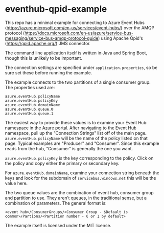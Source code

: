 # eventhub-qpid-example

This repo has a minimal example for connecting to Azure Event Hubs
(<https://azure.microsoft.com/en-us/services/event-hubs/>) over the AMQP
protocol
(<https://docs.microsoft.com/en-us/azure/service-bus-messaging/service-bus-amqp-protocol-guide>)
using Apache Qpid's (<https://qpid.apache.org/>) JMS connector.

The command line application itself is written in Java and Spring Boot, though
this is unlikely to be important.

The connection settings are specified under `application.properties`, so be
sure set these before running the example.

The example connects to the two partitions of a single consumer group. The
properties used are:

    azure.eventHub.policyName 
    azure.eventHub.policyKey 
    azure.eventHub.domainName 
    azure.eventHub.queue.0 
    azure.eventHub.queue.1

The easiest way to provide these values is to examine your Event Hub namespace
in the Azure portal. After navigating to the Event Hub namespace, pull up the
"Connection Strings" list off of the main page. `azure.eventHub.policyName` will be the name
of the policy listed on that page. Typical examples are "Producer" and "Consumer". Since this
example reads from the hub, "Consumer" is generally the one you want.

`azure.eventHub.policyKey` is the key corresponding to the policy. Click on the policy
and copy either the primary or secondary key.

For `azure.eventHub.domainName`, examine your connection string beneath the keys and look for
the subdomain of `servicebus.windows.net` this will be the value here.

The two queue values are the combination of event hub, consumer group and partition to use. 
They aren't queues, in the traditional sense, but a combination of parameters. The general
format is:

    <event hub>/ConsumerGroups/<Consumer Group - $Default is common>/Partions/<Partition number - 0 or 1 by default> 

The example itself is licensed under the MIT license.
